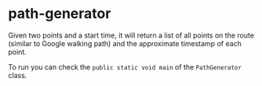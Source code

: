 # path-generator
Given two points and a start time, it will return a list of all points on the route (similar to Google walking path) and the approximate timestamp of each point.


To run you can check the `public static void main` of the `PathGenerator` class.
